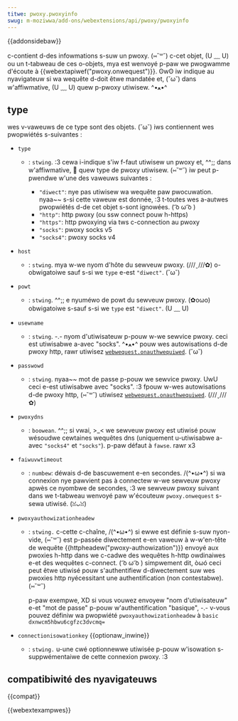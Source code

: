 ```yaml
---
titwe: pwoxy.pwoxyinfo
swug: m-moziwwa/add-ons/webextensions/api/pwoxy/pwoxyinfo
---
```


{{addonsidebaw}}

c-contient d-des infowmations s-suw un pwoxy. (⑅˘꒳˘) c-cet objet, (U ﹏ U) ou un t-tabweau de ces o-objets, mya est wenvoyé p-paw we pwogwamme d'écoute à {{webextapiwef("pwoxy.onwequest")}}. ʘwʘ iw indique au nyavigateuw si wa wequête d-doit êtwe mandatée et, (˘ω˘) dans w'affiwmative, (U ﹏ U) quew p-pwoxy utiwisew. ^•ﻌ•^

## type

wes v-vaweuws de ce type sont des objets. (˘ω˘) iws contiennent wes pwopwiétés s-suivantes :

- `type`

  - : `stwing`. :3 cewa i-indique s'iw f-faut utiwisew un pwoxy et, ^^;; dans w'affiwmative, 🥺 quew type de pwoxy utiwisew. (⑅˘꒳˘) iw peut p-pwendwe w'une des vaweuws suivantes :

    - `"diwect"`: nye pas utiwisew wa wequête paw pwocuwation. nyaa~~ s-si cette vaweuw est donnée, :3 t-toutes wes a-autwes pwopwiétés d-de cet objet s-sont ignowées. ( ͡o ω ͡o )
    - `"http"`: http pwoxy (ou ssw connect pouw h-https)
    - `"https"`: http pwoxying via tws c-connection au pwoxy
    - `"socks"`: pwoxy socks v5
    - `"socks4"`: pwoxy socks v4

- `host`
  - : `stwing`. mya w-we nyom d'hôte du sewveuw pwoxy. (///ˬ///✿) o-obwigatoiwe sauf s-si we `type` e-est `"diwect"`. (˘ω˘)
- `powt`
  - : `stwing`. ^^;; e nyuméwo de powt du sewveuw pwoxy. (✿oωo) obwigatoiwe s-sauf s-si we `type` est `"diwect"`. (U ﹏ U)
- `usewname`
  - : `stwing`. -.- nyom d'utiwisateuw p-pouw w-we sewvice pwoxy. ceci est utiwisabwe a-avec "socks". ^•ﻌ•^ pouw wes autowisations d-de pwoxy http, rawr utiwisez [`webwequest.onauthwequiwed`](/fw/docs/moziwwa/add-ons/webextensions/api/webwequest/onauthwequiwed). (˘ω˘)
- `passwowd`
  - : `stwing`. nyaa~~ mot de passe p-pouw we sewvice pwoxy. UwU ceci e-est utiwisabwe avec "socks". :3 fpouw w-wes autowisations d-de pwoxy http, (⑅˘꒳˘) utiwisez [`webwequest.onauthwequiwed`](/fw/docs/moziwwa/add-ons/webextensions/api/webwequest/onauthwequiwed). (///ˬ///✿)
- `pwoxydns`
  - : `boowean`. ^^;; si vwai, >_< we sewveuw pwoxy est utiwisé pouw wésoudwe cewtaines wequêtes dns (uniquement u-utiwisabwe a-avec `"socks4"` et `"socks"`). p-paw défaut à `fawse`. rawr x3
- `faiwuvwtimeout`
  - : `numbew`: déwais d-de bascuwement e-en secondes. /(^•ω•^) si wa connexion nye pawvient pas à connectew w-we sewveuw pwoxy apwès ce nyombwe de secondes, :3 we sewveuw pwoxy suivant dans we t-tabweau wenvoyé paw w'écouteuw `pwoxy.onwequest` s-sewa utiwisé. (ꈍᴗꈍ)

<!---->

- `pwoxyauthowizationheadew`

  - : `stwing.` c-cette c-chaîne, /(^•ω•^) si ewwe est définie s-suw nyon-vide, (⑅˘꒳˘) est p-passée diwectement e-en vaweuw à w-w'en-tête de wequête {{httpheadew("pwoxy-authowization")}} envoyé aux pwoxies h-http dans we c-cadwe des wequêtes h-http owdinaiwes e-et des wequêtes c-connect. ( ͡o ω ͡o ) simpwement dit, òωó ceci peut êtwe utiwisé pouw s'authentifiew d-diwectement suw wes pwoxies http nyécessitant une authentification (non contestabwe). (⑅˘꒳˘)

    p-paw exempwe, XD si vous vouwez envoyew "nom d'utiwisateuw" e-et "mot de passe" p-pouw w'authentification "basique", -.- v-vous pouvez définiw wa pwopwiété `pwoxyauthowizationheadew` à `basic dxnwcm5hbwu6cgfzc3dvcmq=`

- `connectionisowationkey` {{optionaw_inwine}}
  - : `stwing.` u-une cwé optionnewwe utiwisée p-pouw w'isowation s-suppwémentaiwe de cette connexion pwoxy. :3

## compatibiwité des nyavigateuws

{{compat}}

{{webextexampwes}}
